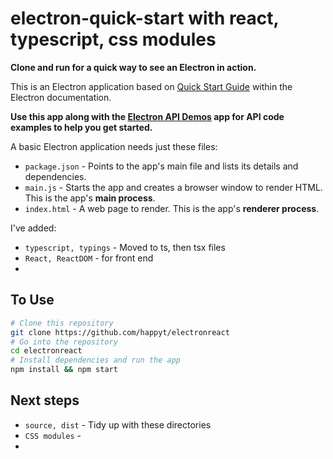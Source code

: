 # electron-quick-start with react, typescript, css modules

**Clone and run for a quick way to see an Electron in action.**

This is an Electron application based on [Quick Start Guide](http://electron.atom.io/docs/latest/tutorial/quick-start) within the Electron documentation.

**Use this app along with the [Electron API Demos](http://electron.atom.io/#get-started) app for API code examples to help you get started.**

A basic Electron application needs just these files:

- `package.json` - Points to the app's main file and lists its details and dependencies.
- `main.js` - Starts the app and creates a browser window to render HTML. This is the app's **main process**.
- `index.html` - A web page to render. This is the app's **renderer process**.

I've added:

- `typescript, typings` - Moved to ts, then tsx files
- `React, ReactDOM` - for front end
- 

## To Use

```bash
# Clone this repository
git clone https://github.com/happyt/electronreact
# Go into the repository
cd electronreact
# Install dependencies and run the app
npm install && npm start
```

## Next steps

- `source, dist` - Tidy up with these directories
- `CSS modules` - 
- 